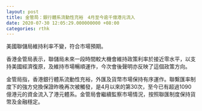 ```yaml
---
layout: post
title: 金管局：銀行體系流動性充裕　4月至今逾千億港元流入
date: 2020-07-30 12:05:29.000000000 +08:00
categories: rthk
---
```


美國聯儲局維持利率不變，符合市場預期。

香港金管局表示，聯儲局未來一段時間較大機會維持政策利率於接近零水平，以支持美國經濟復原，及維持市場暢順運作，今次會後聲明亦反映了這個政策方向。

金管局指，香港銀行體系流動性充裕，外匯及貨幣市場保持有序運作。聯繫匯率制度下的強方兌換保證昨晚再次被觸發，是4月以來的第30次，至今已有超過1090億港元的資金流入了港元體系。金管局會繼續監察市場情況，按照聯匯制度保持貨幣及金融穩定。
